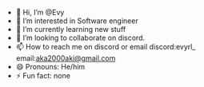 - 👋 Hi, I’m @Evy
- 👀 I’m interested in Software engineer
- 🌱 I’m currently learning new stuff
- 💞️ I’m looking to collaborate on discord.
- 📫 How to reach me on discord or email discord:evyrl_ email:aka2000aki@gmail.com
- 😄 Pronouns: He/him
- ⚡ Fun fact: none

<!---
Zenisty/Zenisty is a ✨ special ✨ repository because its `README.md` (this file) appears on your GitHub profile.
You can click the Preview link to take a look at your changes.
--->
